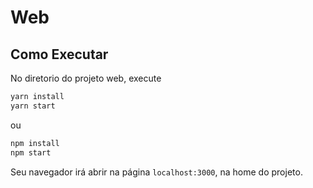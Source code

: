 # Web

## Como Executar

No diretorio do projeto web, execute

```cmd
yarn install
yarn start
```

ou

```cmd
npm install
npm start
```

Seu navegador irá abrir na página `localhost:3000`, na home do projeto.
